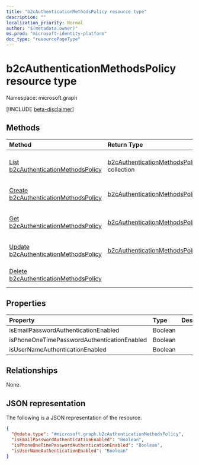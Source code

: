 ```yaml
---
title: "b2cAuthenticationMethodsPolicy resource type"
description: ""
localization_priority: Normal
author: "$(metadata.owner)"
ms.prod: "microsoft-identity-platform"
doc_type: "resourcePageType"
---
```


# b2cAuthenticationMethodsPolicy resource type

Namespace: microsoft.graph

[!INCLUDE [beta-disclaimer](../../includes/beta-disclaimer.md)]

## Methods

| Method                                                                                   | Return Type                                                                    | Description                                                                   |
| :--------------------------------------------------------------------------------------- | :----------------------------------------------------------------------------- | :---------------------------------------------------------------------------- |
| [List b2cAuthenticationMethodsPolicy](../api/b2cauthenticationmethodspolicy-list.md)     | [b2cAuthenticationMethodsPolicy](b2cAuthenticationMethodsPolicy.md) collection | List properties and relationships of a b2cAuthenticationMethodsPolicy object. |
| [Create b2cAuthenticationMethodsPolicy](../api/b2cauthenticationmethodspolicy-create.md) | [b2cAuthenticationMethodsPolicy](b2cAuthenticationMethodsPolicy.md)            | Create a new b2cAuthenticationMethodsPolicy object.                           |
| [Get b2cAuthenticationMethodsPolicy](../api/b2cauthenticationmethodspolicy-get.md)       | [b2cAuthenticationMethodsPolicy](b2cAuthenticationMethodsPolicy.md)            | Read properties and relationships of a b2cAuthenticationMethodsPolicy object. |
| [Update b2cAuthenticationMethodsPolicy](../api/b2cauthenticationmethodspolicy-update.md) | [b2cAuthenticationMethodsPolicy](b2cAuthenticationMethodsPolicy.md)            | Update the properties of a b2cAuthenticationMethodsPolicy object.             |
| [Delete b2cAuthenticationMethodsPolicy](../api/b2cauthenticationmethodspolicy-delete.md) |                                                                                | Delete a b2cAuthenticationMethodsPolicy object.                               |

## Properties

| Property                                    | Type    | Description |
| :------------------------------------------ | :------ | :---------- |
| isEmailPasswordAuthenticationEnabled        | Boolean |             |
| isPhoneOneTimePasswordAuthenticationEnabled | Boolean |             |
| isUserNameAuthenticationEnabled             | Boolean |             |

## Relationships

None.

## JSON representation

The following is a JSON representation of the resource.

<!-- {
  "blockType": "resource",
  "keyProperty": "id",
  "@odata.type": "microsoft.graph.b2cAuthenticationMethodsPolicy",
  "baseType": "microsoft.graph.entity",
  "openType": False
}
-->

```json
{
  "@odata.type": "#microsoft.graph.b2cAuthenticationMethodsPolicy",
  "isEmailPasswordAuthenticationEnabled": "Boolean",
  "isPhoneOneTimePasswordAuthenticationEnabled": "Boolean",
  "isUserNameAuthenticationEnabled": "Boolean"
}
```
